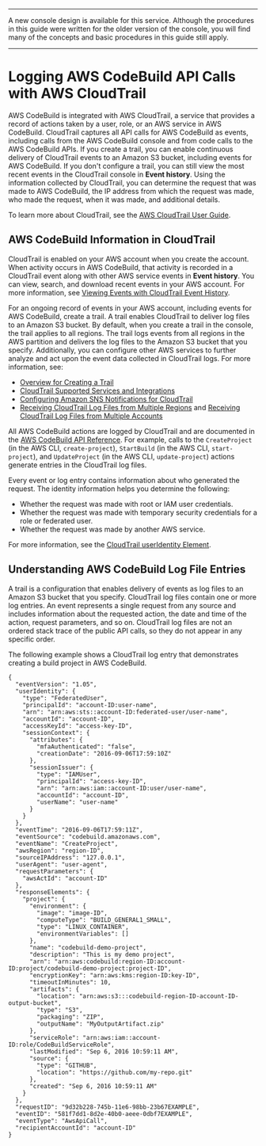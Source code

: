 --------

A new console design is available for this service\. Although the procedures in this guide were written for the older version of the console, you will find many of the concepts and basic procedures in this guide still apply\.

--------

# Logging AWS CodeBuild API Calls with AWS CloudTrail<a name="cloudtrail"></a>

AWS CodeBuild is integrated with AWS CloudTrail, a service that provides a record of actions taken by a user, role, or an AWS service in AWS CodeBuild\. CloudTrail captures all API calls for AWS CodeBuild as events, including calls from the AWS CodeBuild console and from code calls to the AWS CodeBuild APIs\. If you create a trail, you can enable continuous delivery of CloudTrail events to an Amazon S3 bucket, including events for AWS CodeBuild\. If you don't configure a trail, you can still view the most recent events in the CloudTrail console in **Event history**\. Using the information collected by CloudTrail, you can determine the request that was made to AWS CodeBuild, the IP address from which the request was made, who made the request, when it was made, and additional details\. 

To learn more about CloudTrail, see the [AWS CloudTrail User Guide](https://docs.aws.amazon.com/awscloudtrail/latest/userguide/)\.

## AWS CodeBuild Information in CloudTrail<a name="service-name-info-in-cloudtrail"></a>

CloudTrail is enabled on your AWS account when you create the account\. When activity occurs in AWS CodeBuild, that activity is recorded in a CloudTrail event along with other AWS service events in **Event history**\. You can view, search, and download recent events in your AWS account\. For more information, see [Viewing Events with CloudTrail Event History](https://docs.aws.amazon.com/awscloudtrail/latest/userguide/view-cloudtrail-events.html)\. 

For an ongoing record of events in your AWS account, including events for AWS CodeBuild, create a trail\. A trail enables CloudTrail to deliver log files to an Amazon S3 bucket\. By default, when you create a trail in the console, the trail applies to all regions\. The trail logs events from all regions in the AWS partition and delivers the log files to the Amazon S3 bucket that you specify\. Additionally, you can configure other AWS services to further analyze and act upon the event data collected in CloudTrail logs\. For more information, see: 
+ [Overview for Creating a Trail](https://docs.aws.amazon.com/awscloudtrail/latest/userguide/cloudtrail-create-and-update-a-trail.html)
+ [CloudTrail Supported Services and Integrations](https://docs.aws.amazon.com/awscloudtrail/latest/userguide/cloudtrail-aws-service-specific-topics.html#cloudtrail-aws-service-specific-topics-integrations)
+ [Configuring Amazon SNS Notifications for CloudTrail](https://docs.aws.amazon.com/awscloudtrail/latest/userguide/getting_notifications_top_level.html)
+ [Receiving CloudTrail Log Files from Multiple Regions](https://docs.aws.amazon.com/awscloudtrail/latest/userguide/receive-cloudtrail-log-files-from-multiple-regions.html) and [Receiving CloudTrail Log Files from Multiple Accounts](https://docs.aws.amazon.com/awscloudtrail/latest/userguide/cloudtrail-receive-logs-from-multiple-accounts.html)

All AWS CodeBuild actions are logged by CloudTrail and are documented in the [AWS CodeBuild API Reference](https://docs.aws.amazon.com/codebuild/latest/APIReference/)\. For example, calls to the `CreateProject` \(in the AWS CLI, `create-project`\), `StartBuild` \(in the AWS CLI, `start-project`\), and `UpdateProject` \(in the AWS CLI, `update-project`\) actions generate entries in the CloudTrail log files\. 

Every event or log entry contains information about who generated the request\. The identity information helps you determine the following: 
+ Whether the request was made with root or IAM user credentials\.
+ Whether the request was made with temporary security credentials for a role or federated user\.
+ Whether the request was made by another AWS service\.

For more information, see the [CloudTrail userIdentity Element](https://docs.aws.amazon.com/awscloudtrail/latest/userguide/cloudtrail-event-reference-user-identity.html)\.

## Understanding AWS CodeBuild Log File Entries<a name="understanding-service-name-entries"></a>

A trail is a configuration that enables delivery of events as log files to an Amazon S3 bucket that you specify\. CloudTrail log files contain one or more log entries\. An event represents a single request from any source and includes information about the requested action, the date and time of the action, request parameters, and so on\. CloudTrail log files are not an ordered stack trace of the public API calls, so they do not appear in any specific order\. 

The following example shows a CloudTrail log entry that demonstrates creating a build project in AWS CodeBuild\.

```
{    
  "eventVersion": "1.05",   
  "userIdentity": {       
    "type": "FederatedUser",       
    "principalId": "account-ID:user-name",       
    "arn": "arn:aws:sts::account-ID:federated-user/user-name",       
    "accountId": "account-ID",       
    "accessKeyId": "access-key-ID",       
    "sessionContext": {
      "attributes": {
        "mfaAuthenticated": "false",
        "creationDate": "2016-09-06T17:59:10Z"
      },
      "sessionIssuer": {
        "type": "IAMUser",
        "principalId": "access-key-ID",
        "arn": "arn:aws:iam::account-ID:user/user-name",
        "accountId": "account-ID",
        "userName": "user-name"
      }       
    }   
  },   
  "eventTime": "2016-09-06T17:59:11Z",   
  "eventSource": "codebuild.amazonaws.com",   
  "eventName": "CreateProject",   
  "awsRegion": "region-ID",   
  "sourceIPAddress": "127.0.0.1",   
  "userAgent": "user-agent",   
  "requestParameters": {       
    "awsActId": "account-ID"   
  },   
  "responseElements": {       
    "project": {
      "environment": {
        "image": "image-ID",
        "computeType": "BUILD_GENERAL1_SMALL",
        "type": "LINUX_CONTAINER",
        "environmentVariables": []
      },
      "name": "codebuild-demo-project",
      "description": "This is my demo project",
      "arn": "arn:aws:codebuild:region-ID:account-ID:project/codebuild-demo-project:project-ID",
      "encryptionKey": "arn:aws:kms:region-ID:key-ID",
      "timeoutInMinutes": 10,
      "artifacts": {
        "location": "arn:aws:s3:::codebuild-region-ID-account-ID-output-bucket",
        "type": "S3",
        "packaging": "ZIP",
        "outputName": "MyOutputArtifact.zip"
      }, 
      "serviceRole": "arn:aws:iam::account-ID:role/CodeBuildServiceRole",
      "lastModified": "Sep 6, 2016 10:59:11 AM",
      "source": {      
        "type": "GITHUB",
        "location": "https://github.com/my-repo.git"
      },
      "created": "Sep 6, 2016 10:59:11 AM"       
    }   
  },   
  "requestID": "9d32b228-745b-11e6-98bb-23b67EXAMPLE",   
  "eventID": "581f7dd1-8d2e-40b0-aeee-0dbf7EXAMPLE",   
  "eventType": "AwsApiCall",   
  "recipientAccountId": "account-ID" 
}
```